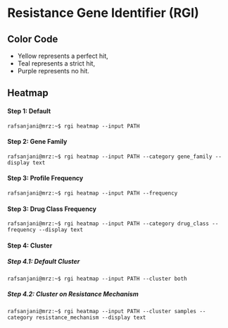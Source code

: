 # Resistance Gene Identifier (RGI)

## Color Code
- Yellow represents a perfect hit, 
- Teal represents a strict hit, 
- Purple represents no hit.

## Heatmap

#### Step 1: Default
```console
rafsanjani@mrz:~$ rgi heatmap --input PATH
```

#### Step 2: Gene Family
```console
rafsanjani@mrz:~$ rgi heatmap --input PATH --category gene_family --display text
```

#### Step 3: Profile Frequency
```console
rafsanjani@mrz:~$ rgi heatmap --input PATH --frequency
```

#### Step 3: Drug Class Frequency
```console
rafsanjani@mrz:~$ rgi heatmap --input PATH --category drug_class --frequency --display text
```
#### Step 4: Cluster

##### Step 4.1: Default Cluster
```console
rafsanjani@mrz:~$ rgi heatmap --input PATH --cluster both
```

##### Step 4.2: Cluster on Resistance Mechanism
```console
rafsanjani@mrz:~$ rgi heatmap --input PATH --cluster samples --category resistance_mechanism --display text
```
